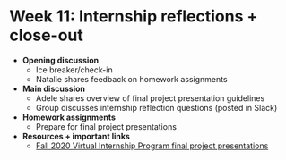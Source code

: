 # Week 11: Internship reflections + close-out
- **Opening discussion**
  - Ice breaker/check-in
  - Natalie shares feedback on homework assignments
- **Main discussion**
  - Adele shares overview of final project presentation guidelines
  - Group discusses internship reflection questions (posted in Slack)
- **Homework assignments**
  - Prepare for final project presentations
- **Resources + important links**
  - [Fall 2020 Virtual Internship Program final project presentations](https://www.youtube.com/watch?v=jcL0CNK29sI&ab_channel=YouthMappers)
